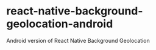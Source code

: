 # react-native-background-geolocation-android
Android version of React Native Background Geolocation
